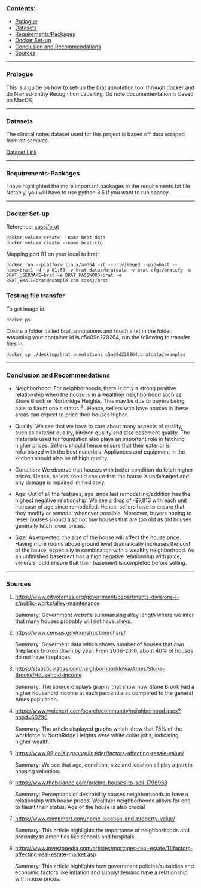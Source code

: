 ### Contents:
- [Prologue](#prologue)
- [Datasets](#Datasets)
- [Requirements/Packages](#Requirements-Packages)
- [Docker Set-up](#Docker-Set-up)
- [Conclusion and Recommendations](#Conclusion-and-Recommendations)
- [Sources](#Sources)

---

### Prologue

This is a guide on how to set-up the brat annotation tool through docker and do Named-Entity Recognition Labelling. Do note documententation is based on MacOS.

---

### Datasets

The clinical notes dataset used for this project is based off data scraped from mt samples.

[Dataset Link](https://www.kaggle.com/datasets/tboyle10/medicaltranscriptions)

---

### Requirements-Packages

I have highlighted the more important packages in the requirements.txt file. Notably, you will have to use python 3.6 if you want to run spacey.

---

### Docker Set-up

Reference: [cassj/brat](https://user-images.githubusercontent.com/50508538/187128975-c774562f-21dc-44dc-b7a8-92c11956e7f3.png)

```
docker volume create --name brat-data
docker volume create --name brat-cfg
```

Mapping port 81 on your local to brat:

```
docker run --platform linux/amd64 -it --privileged --pid=host --name=brat1 -d -p 81:80 -v brat-data:/bratdata -v brat-cfg:/bratcfg -e BRAT_USERNAME=brat -e BRAT_PASSWORD=brat -e BRAT_EMAIL=brat@example.com cassj/brat

```
### Testing file transfer

To get image id:

```
docker ps
```

Create a folder called brat_annotations and touch a.txt in the folder. Assuming your container id is c5a09d229264, run the following to transfer files in:

```
docker cp ./desktop/brat_annotations c5a09d229264:bratdata/examples 

```


---

### Conclusion and Recommendations

* Neighborhood: For neighborhoods, there is only a strong positive relationship when the house is in a wealthier neighborhood such as Stone Brook or Northridge Heights. This may be due to buyers being able to flaunt one's status <sup> 2 </sup>. Hence, sellers who have houses in these areas can expect to price their houses higher.

* Quality: We see that we have to care about many aspects of quality, such as exterior quality, kitchen quality and also basement quality. The materials used for foundation also plays an important role in fetching higher prices. Sellers should hence ensure that their exterior is refurbished with the best materials. Appliances and equipment in the kitchen should also be of high quality.

* Condition: We observe that houses with better condition do fetch higher prices. Hence, sellers should ensure that the house is undamaged and any damage is repaired immediately.

* Age: Out of all the features, age since last remodelling/addition has the highest negative relationship. We see a drop of -$7,813 with each unit increase of age since remodelled. Hence, sellers have to ensure that they modify or remodel whenever possible. Moreover, buyers hoping to resell houses should also not buy houses that are too old as old houses generally fetch lower prices.

* Size: As expected, the size of the house will affect the house price. Having more rooms above ground level dramatically increases the cost of the house, especially in combination with a wealthy neighborhood. As an unfinished basement has a high negative relationship with price, sellers should ensure that their basement is completed before selling.
---

### Sources
    

1. https://www.cityofames.org/government/departments-divisions-i-z/public-works/alley-maintenance

   Summary: Government website summarising alley length where we infer that many houses probably will not have alleys.
   
2. https://www.census.gov/construction/chars/
    
   Summary: Goverment data which shows number of houses that own fireplaces broken down by year. From 2006-2010, about 40% of houses do not have fireplaces.
   
3. https://statisticalatlas.com/neighborhood/Iowa/Ames/Stone-Brooke/Household-Income

   Summary: The source displays graphs that show how Stone Brook had a higher household income at each percentile as compared to the general Ames population.
   
4. https://www.weichert.com/search/community/neighborhood.aspx?hood=60290

   Summary: The article displayed graphs which show that 75% of the workforce in NorthRidge Heights were white collar jobs, indicating higher wealth.
   
5. https://www.99.co/singapore/insider/factors-affecting-resale-value/

   Summary: We see that age, condition, size and location all play a part in housing valuation.


6. https://www.thebalance.com/pricing-houses-to-sell-1798968
   
   Summary: Perceptions of desirability causes neighborhoods to have a relationship with house prices. Wealthier neighborhoods allows for one to flaunt their status. Age of the house is also crucial


7. https://www.compmort.com/home-location-and-property-value/

   Summary: This article highlights the importance of neighborhoods and proximity to amenities like schools and hospitals.
   

8. https://www.investopedia.com/articles/mortages-real-estate/11/factors-affecting-real-estate-market.asp
   
   Summary: This article highlights how government policies/subsidies and economic factors like inflation and supply/demand have a relationship with house prices.
